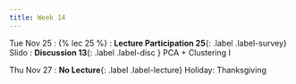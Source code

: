 ```yaml
---
title: Week 14
---
```


Tue Nov 25
: {% lec 25 %}
    <!-- : [Note 24](https://ds100.org/course-notes/pca_1/pca_1.html) -->
: **Lecture Participation 25**{: .label .label-survey} Slido
: **Discussion 13**{: .label .label-disc } PCA + Clustering I

Thu Nov 27
: **No Lecture**{: .label .label-lecture} Holiday: Thanksgiving